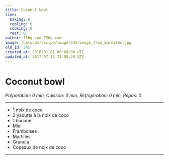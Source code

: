 ```yaml
---
title: Coconut bowl
time:
  baking: 0
  cooling: 0
  cooking: 0
  rest: 0
author: 750g.com 750g.com
image: /uploads/recipe/image/345/image_from_marmiton.jpg
old_id: 345
created_at: 2016-01-01 00:00:00 UTC
updated_at: 2017-07-14 21:08:29 UTC
---
```


# Coconut bowl

*Préparation: 0 min, Cuisson: 0 min, Refrigération: 0 min, Repos: 0*

---

- 1 noix de coco
- 2 yaourts à la noix de coco
- 1 banane
- Miel
- Framboises
- Myrtilles
- Granola
- Copeaux de noix de coco

---


